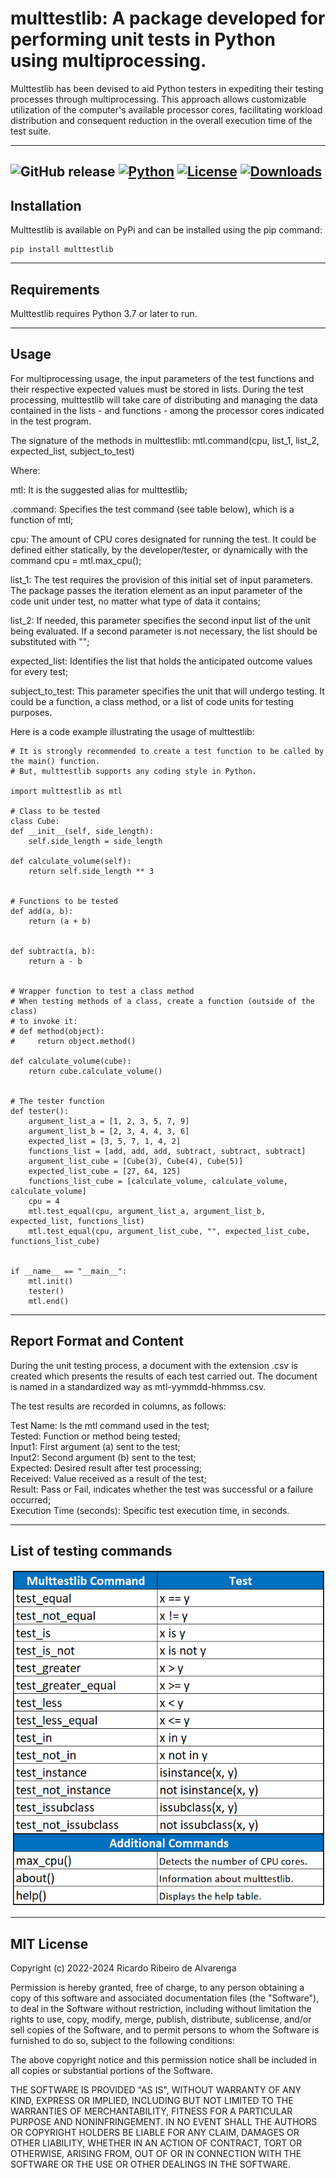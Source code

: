 # multtestlib: A package developed for performing unit tests in Python using multiprocessing.

Multtestlib has been devised to aid Python testers in expediting their testing processes through multiprocessing. This approach allows customizable utilization of the computer's available processor cores, facilitating workload distribution and consequent reduction in the overall execution time of the test suite.

---
![GitHub release](https://img.shields.io/github/release/alvarengaricardo/multtestlib.svg) [![Python](https://img.shields.io/badge/Python-%3E%3D%203.7-blue.svg)](https://www.python.org/downloads/) [![License](https://img.shields.io/badge/License-MIT-blue.svg)](https://opensource.org/licenses/MIT) [![Downloads](https://pepy.tech/badge/multtestlib)](https://pepy.tech/project/multtestlib)
---

## Installation

Multtestlib is available on PyPi and can be installed using the pip command:
    
    pip install multtestlib

---

## Requirements

Multtestlib requires Python 3.7 or later to run.

---

## Usage

For multiprocessing usage, the input parameters of the test functions and their respective expected values must be stored in lists. During the test processing, multtestlib will take care of distributing and managing the data contained in the lists - and functions - among the processor cores indicated in the test program.

The signature of the methods in multtestlib: mtl.command(cpu, list_1, list_2, expected_list, subject_to_test)

Where:  

mtl: It is the suggested alias for multtestlib;

.command: Specifies the test command (see table below), which is a function of mtl;

cpu: The amount of CPU cores designated for running the test. It could be defined either statically, by the developer/tester, or dynamically with the command cpu = mtl.max_cpu();

list_1: The test requires the provision of this initial set of input parameters. The package passes the iteration element as an input parameter of the code unit under test, no matter what type of data it contains;  

list_2: If needed, this parameter specifies the second input list of the unit being evaluated. If a second parameter is not necessary, the list should be substituted with "";  

expected_list: Identifies the list that holds the anticipated outcome values for every test;  

subject_to_test: This parameter specifies the unit that will undergo testing. It could be a function, a class method, or a list of code units for testing purposes.  


Here is a code example illustrating the usage of multtestlib:

    # It is strongly recommended to create a test function to be called by the main() function.
    # But, multtestlib supports any coding style in Python.
    
    import multtestlib as mtl

    # Class to be tested
    class Cube:
    def __init__(self, side_length):
        self.side_length = side_length

    def calculate_volume(self):
        return self.side_length ** 3


    # Functions to be tested
    def add(a, b):
        return (a + b)


    def subtract(a, b):
        return a - b


    # Wrapper function to test a class method
    # When testing methods of a class, create a function (outside of the class)
    # to invoke it:
    # def method(object):
    #     return object.method()

    def calculate_volume(cube):
        return cube.calculate_volume()


    # The tester function
    def tester():
        argument_list_a = [1, 2, 3, 5, 7, 9]
        argument_list_b = [2, 3, 4, 4, 3, 6]
        expected_list = [3, 5, 7, 1, 4, 2]
        functions_list = [add, add, add, subtract, subtract, subtract]
        argument_list_cube = [Cube(3), Cube(4), Cube(5)]
        expected_list_cube = [27, 64, 125]
        functions_list_cube = [calculate_volume, calculate_volume, calculate_volume]
        cpu = 4
        mtl.test_equal(cpu, argument_list_a, argument_list_b, expected_list, functions_list)
        mtl.test_equal(cpu, argument_list_cube, "", expected_list_cube, functions_list_cube)


    if __name__ == "__main__":
        mtl.init()
        tester()
        mtl.end()

---

## Report Format and Content

During the unit testing process, a document with the extension .csv is created which presents the results of each test carried out. The document is named in a standardized way as mtl-yymmdd-hhmmss.csv.

The test results are recorded in columns, as follows:

Test Name: Is the mtl command used in the test;  
Tested: Function or method being tested;  
Input1: First argument (a) sent to the test;  
Input2: Second argument (b) sent to the test;  
Expected: Desired result after test processing;  
Received: Value received as a result of the test;  
Result: Pass or Fail, indicates whether the test was successful or a failure occurred;  
Execution Time (seconds): Specific test execution time, in seconds.  


---

## List of testing commands

![table](https://github.com/alvarengaricardo/multtestlib/blob/main/table.png?raw=true.png)

---
## MIT License

Copyright (c) 2022-2024 Ricardo Ribeiro de Alvarenga

 Permission is hereby granted, free of charge, to any person obtaining a copy
 of this software and associated documentation files (the "Software"), to deal
 in the Software without restriction, including without limitation the rights
 to use, copy, modify, merge, publish, distribute, sublicense, and/or sell
 copies of the Software, and to permit persons to whom the Software is
 furnished to do so, subject to the following conditions:

 The above copyright notice and this permission notice shall be included in
 all copies or substantial portions of the Software.

 THE SOFTWARE IS PROVIDED "AS IS", WITHOUT WARRANTY OF ANY KIND, EXPRESS OR
 IMPLIED, INCLUDING BUT NOT LIMITED TO THE WARRANTIES OF MERCHANTABILITY,
 FITNESS FOR A PARTICULAR PURPOSE AND NONINFRINGEMENT. IN NO EVENT SHALL THE
 AUTHORS OR COPYRIGHT HOLDERS BE LIABLE FOR ANY CLAIM, DAMAGES OR OTHER
 LIABILITY, WHETHER IN AN ACTION OF CONTRACT, TORT OR OTHERWISE, ARISING FROM,
 OUT OF OR IN CONNECTION WITH THE SOFTWARE OR THE USE OR OTHER DEALINGS IN
 THE SOFTWARE.
